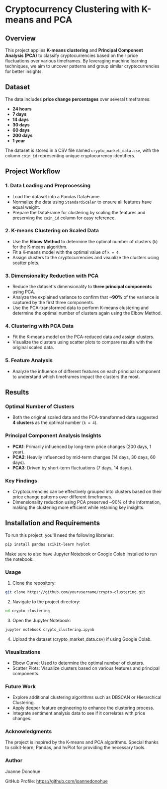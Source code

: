 # Cryptocurrency Clustering with K-means and PCA

## Overview
This project applies **K-means clustering** and **Principal Component Analysis (PCA)** to classify cryptocurrencies based on their price fluctuations over various timeframes. By leveraging machine learning techniques, we aim to uncover patterns and group similar cryptocurrencies for better insights.

## Dataset
The data includes **price change percentages** over several timeframes:
- **24 hours**
- **7 days**
- **14 days**
- **30 days**
- **60 days**
- **200 days**
- **1 year**

The dataset is stored in a CSV file named `crypto_market_data.csv`, with the column `coin_id` representing unique cryptocurrency identifiers.

## Project Workflow

### 1. Data Loading and Preprocessing
- Load the dataset into a Pandas DataFrame.
- Normalize the data using `StandardScaler` to ensure all features have equal weight.
- Prepare the DataFrame for clustering by scaling the features and preserving the `coin_id` column for easy reference.

### 2. K-means Clustering on Scaled Data
- Use the **Elbow Method** to determine the optimal number of clusters (`k`) for the K-means algorithm.
- Fit a K-means model with the optimal value of `k = 4`.
- Assign clusters to the cryptocurrencies and visualize the clusters using scatter plots.

### 3. Dimensionality Reduction with PCA
- Reduce the dataset's dimensionality to **three principal components** using PCA.
- Analyze the explained variance to confirm that **~90%** of the variance is captured by the first three components.
- Use the PCA-transformed data to perform K-means clustering and determine the optimal number of clusters again using the Elbow Method.

### 4. Clustering with PCA Data
- Fit the K-means model on the PCA-reduced data and assign clusters.
- Visualize the clusters using scatter plots to compare results with the original scaled data.

### 5. Feature Analysis
- Analyze the influence of different features on each principal component to understand which timeframes impact the clusters the most.

## Results

### Optimal Number of Clusters
- Both the original scaled data and the PCA-transformed data suggested **4 clusters** as the optimal number (`k = 4`).

### Principal Component Analysis Insights
- **PCA1**: Primarily influenced by long-term price changes (200 days, 1 year).
- **PCA2**: Heavily influenced by mid-term changes (14 days, 30 days, 60 days).
- **PCA3**: Driven by short-term fluctuations (7 days, 14 days).

### Key Findings
- Cryptocurrencies can be effectively grouped into clusters based on their price change patterns over different timeframes.
- Dimensionality reduction using PCA preserved ~90% of the information, making the clustering more efficient while retaining key insights.

## Installation and Requirements

To run this project, you'll need the following libraries:

```bash
pip install pandas scikit-learn hvplot
```

Make sure to also have Jupyter Notebook or Google Colab installed to run the notebook.

### Usage
1. Clone the repository:
```bash
git clone https://github.com/yourusername/crypto-clustering.git
```

2. Navigate to the project directory:
```bash
cd crypto-clustering
```
3. Open the Jupyter Notebook:
```bash
jupyter notebook crypto_clustering.ipynb
```
4. Upload the dataset (crypto_market_data.csv) if using Google Colab.

### Visualizations
* Elbow Curve: Used to determine the optimal number of clusters.
* Scatter Plots: Visualize clusters based on various features and principal components.


### Future Work
* Explore additional clustering algorithms such as DBSCAN or Hierarchical Clustering.
* Apply deeper feature engineering to enhance the clustering process.
* Integrate sentiment analysis data to see if it correlates with price changes.

### Acknowledgments
The project is inspired by the K-means and PCA algorithms.
Special thanks to scikit-learn, Pandas, and hvPlot for providing the necessary tools.

### Author

Joanne Donohue

GitHub Profile: https://github.com/joannedonohue
